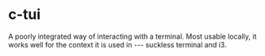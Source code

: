 # c-tui
A poorly integrated way of interacting with a terminal. Most usable locally, it works well for the context it is used in --- suckless terminal and i3.
